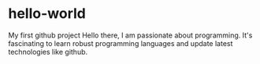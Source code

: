 # hello-world
My first github project
Hello there,
             I am passionate about programming. It's fascinating to learn robust programming languages and update latest technologies like github. 
